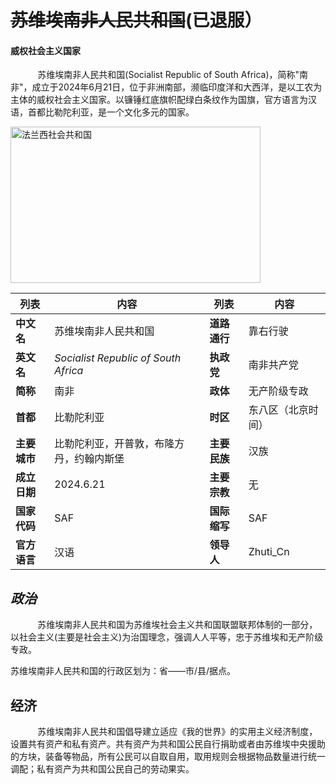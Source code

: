 # ~~苏维埃南非人民共和国~~(已退服）<!-- {docsify-ignore-all} -->
#### 威权社会主义国家
   <p>&nbsp;&nbsp;&nbsp;&nbsp;&nbsp;&nbsp;&nbsp;&nbsp;&nbsp;&nbsp;&nbsp;苏维埃南非人民共和国(Socialist Republic of South Africa)，简称"南非"，成立于2024年6月21日，位于非洲南部，濒临印度洋和大西洋，是以工农为主体的威权社会主义国家。以镰锤红底旗帜配绿白条纹作为国旗，官方语言为汉语，首都比勒陀利亚，是一个文化多元的国家。</p>


   <img src="https://img-cdn.yvmou.cn/pigo/202412161816729.png" class="align-left" width="400" height="250" alt="法兰西社会共和国" />


| 列表         | 内容                                     | 列表         | 内容               |
| ------------ | ---------------------------------------- | ------------ | ------------------ |
| **中文名**   | 苏维埃南非人民共和国                     | **道路通行** | 靠右行驶           |
| **英文名**   | *Socialist Republic of South Africa*     | **执政党**   | 南非共产党         |
| **简称**     | 南非                                     | **政体**     | 无产阶级专政       |
| **首都**     | 比勒陀利亚                               | **时区**     | 东八区（北京时间） |
| **主要城市** | 比勒陀利亚，开普敦，布隆方丹，约翰内斯堡 | **主要民族** | 汉族               |
| **成立日期** | 2024.6.21                                | **主要宗教** | 无                 |
| **国家代码** | SAF                                      | **国际缩写** | SAF                |
| **官方语言** | 汉语                                     | **领导人**   | Zhuti_Cn           |



## *政治*


   <p>&nbsp;&nbsp;&nbsp;&nbsp;&nbsp;&nbsp;&nbsp;&nbsp;&nbsp;&nbsp;&nbsp;苏维埃南非人民共和国为苏维埃社会主义共和国联盟联邦体制的一部分，以社会主义(主要是社会主义)为治国理念，强调人人平等，忠于苏维埃和无产阶级专政。

  苏维埃南非人民共和国的行政区划为：省——市/县/据点。</p>



## 经济 
  <p>&nbsp;&nbsp;&nbsp;&nbsp;&nbsp;&nbsp;&nbsp;&nbsp;&nbsp;&nbsp;&nbsp;苏维埃南非人民共和国倡导建立适应《我的世界》的实用主义经济制度，设置共有资产和私有资产。共有资产为共和国公民自行捐助或者由苏维埃中央援助的方块，装备等物品，所有公民可以自取自用，取用规则会根据物品数量进行统一调配；私有资产为共和国公民自己的劳动果实。</p>